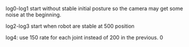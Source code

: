 

log0-log1 start without stable initial posture so the camera may get some noise at the beginning.

log2-log3 start when robot are stable at 500 position

log4: use 150 rate for each joint instead of 200 in the previous.
0

